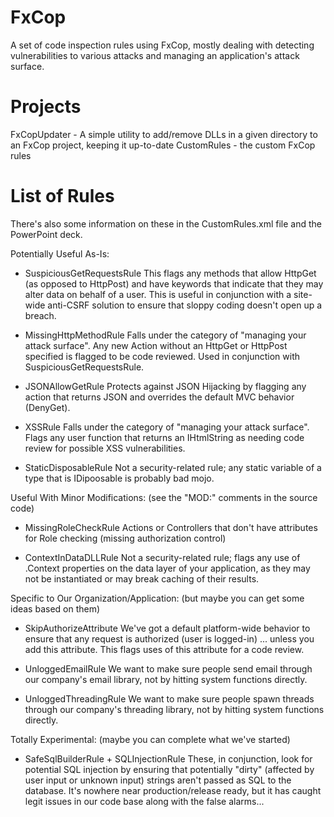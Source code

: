 FxCop
=====
A set of code inspection rules using FxCop, mostly dealing with detecting vulnerabilities to various attacks and managing an application's attack surface.


Projects
========
FxCopUpdater - A simple utility to add/remove DLLs in a given directory to an FxCop project, keeping it up-to-date
CustomRules - the custom FxCop rules


List of Rules
=============
There's also some information on these in the CustomRules.xml file and the PowerPoint deck.

Potentially Useful As-Is:
- SuspiciousGetRequestsRule
  This flags any methods that allow HttpGet (as opposed to HttpPost) and have keywords that indicate that they may alter data on behalf of a user.
  This is useful in conjunction with a site-wide anti-CSRF solution to ensure that sloppy coding doesn't open up a breach.
  
- MissingHttpMethodRule
  Falls under the category of "managing your attack surface". Any new Action without an HttpGet or HttpPost specified is flagged to be code reviewed.
  Used in conjunction with SuspiciousGetRequestsRule.
  
- JSONAllowGetRule
  Protects against JSON Hijacking by flagging any action that returns JSON and overrides the default MVC behavior (DenyGet).
  
- XSSRule
  Falls under the category of "managing your attack surface". Flags any user function that returns an IHtmlString as needing code review for possible XSS vulnerabilities.

- StaticDisposableRule
  Not a security-related rule; any static variable of a type that is IDipoosable is probably bad mojo.

  
Useful With Minor Modifications:
(see the "MOD:" comments in the source code)
- MissingRoleCheckRule
  Actions or Controllers that don't have attributes for Role checking (missing authorization control)

- ContextInDataDLLRule
  Not a security-related rule; flags any use of .Context properties on the data layer of your application, as they may not be instantiated or may break caching of their results.


Specific to Our Organization/Application:
(but maybe you can get some ideas based on them)
- SkipAuthorizeAttribute
  We've got a default platform-wide behavior to ensure that any request is authorized (user is logged-in) ... unless you add this attribute.
  This flags uses of this attribute for a code review.

- UnloggedEmailRule
  We want to make sure people send email through our company's email library, not by hitting system functions directly.

- UnloggedThreadingRule
  We want to make sure people spawn threads through our company's threading library, not by hitting system functions directly.

  
Totally Experimental:
(maybe you can complete what we've started)
- SafeSqlBuilderRule + SQLInjectionRule
  These, in conjunction, look for potential SQL injection by ensuring that potentially "dirty" (affected by user input or unknown input) strings aren't passed as SQL to the database.
  It's nowhere near production/release ready, but it has caught legit issues in our code base along with the false alarms...
